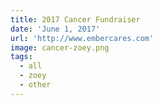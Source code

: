 ```yaml
---
title: 2017 Cancer Fundraiser
date: 'June 1, 2017'
url: 'http://www.embercares.com'
image: cancer-zoey.png
tags:
  - all
  - zoey
  - other
---
```

